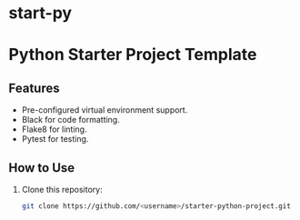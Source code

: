# start-py

# Python Starter Project Template

## Features
- Pre-configured virtual environment support.
- Black for code formatting.
- Flake8 for linting.
- Pytest for testing.

## How to Use
1. Clone this repository:
   ```bash
   git clone https://github.com/<username>/starter-python-project.git
